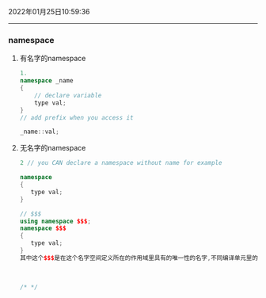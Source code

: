  2022年01月25日10:59:36

---

### namespace

1.   有名字的namespace

     ```c++
     1. 
     namespace _name
     {
         // declare variable 
         type val;
     }
     // add prefix when you access it 
     
     _name::val;
     
     
     ```

2.   无名字的namespace 

     ```c++
     2 // you CAN declare a namespace without name for example 
     
     namespace 
     {
     	type val;    
     }
     
     // $$$
     using namespace $$$;
     namespace $$$ 
     {
     	type val;    
     }
     其中这个$$$是在这个名字空间定义所在的作用域里具有的唯一性的名字,不同编译单元里的无名名字空间也不相同. 调用的时候直接使用名字就可以了, 类似全局变量.
         
         
     
     /* */
     ```

     


